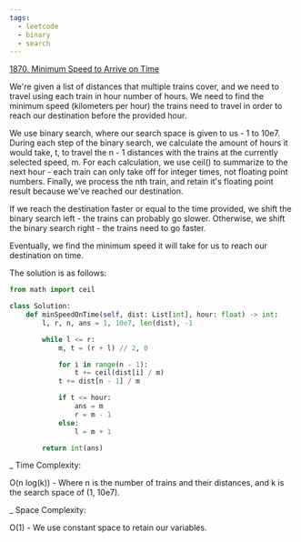 ```yaml
---
tags:
  - leetcode
  - binary
  - search
---
```


<a href="https://leetcode.com/problems/minimum-speed-to-arrive-on-time/">
1870. Minimum Speed to Arrive on Time</a>

We're given a list of distances that multiple trains cover, and we need to
travel using each train in hour number of hours. We need to find the minimum
speed (kilometers per hour) the trains need to travel in order to reach our
destination before the provided hour.

We use binary search, where our search space is given to us - 1 to 10e7. During
each step of the binary search, we calculate the amount of hours it would take,
t, to travel the n - 1 distances with the trains at the currently selected
speed, m. For each calculation, we use ceil() to summarize to the next hour -
each train can only take off for integer times, not floating point numbers.
Finally, we process the nth train, and retain it's floating point result because
we've reached our destination.

If we reach the destination faster or equal to the time provided, we shift the
binary search left - the trains can probably go slower. Otherwise, we shift the
binary search right - the trains need to go faster.

Eventually, we find the minimum speed it will take for us to reach our
destination on time.

The solution is as follows:

```python
from math import ceil

class Solution:
    def minSpeedOnTime(self, dist: List[int], hour: float) -> int:
        l, r, n, ans = 1, 10e7, len(dist), -1

        while l <= r:
            m, t = (r + l) // 2, 0

            for i in range(n - 1):
                t += ceil(dist[i] / m)
            t += dist[n - 1] / m

            if t <= hour:
                ans = m
                r = m - 1
            else:
                l = m + 1

        return int(ans)
```

\_ Time Complexity:

O(n log(k)) - Where n is the number of trains and their distances, and k is the
search space of (1, 10e7).

\_ Space Complexity:

O(1) - We use constant space to retain our variables.
